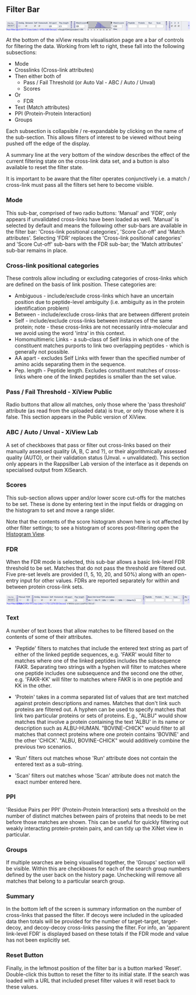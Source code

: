 ## Filter Bar ##

![Filter Bar](../../img/filterBarABC.png)

At the bottom of the xiView results visualisation page are a bar of controls for filtering the data. Working from left to right, these fall into the following subsections:

- Mode
- Crosslinks (Cross-link attributes)
- Then either both of
	- Pass / Fail Threshold (or Auto Val - ABC / Auto / Unval)
	- Scores
- Or
	- FDR
- Text (Match attributes)
- PPI (Protein-Protein Interaction)
- Groups

Each subsection is collapsible / re-expandable by clicking on the name of the sub-section. This allows filters of interest to be viewed without being pushed off the edge of the display.

A summary line at the very bottom of the window describes the effect of the current filtering state on the cross-link data set, and a button is also available to reset the filter state.

It is important to be aware that the filter operates conjunctively i.e. a match / cross-link must pass all the filters set here to become visible.

### Mode ###

This sub-bar, comprised of two radio buttons: 'Manual' and 'FDR', only appears if unvalidated cross-links have been loaded as well. 'Manual' is selected by default and means the following other sub-bars are available in the filter bar: 'Cross-link positional categories', 'Score Cut-off' and 'Match attributes'. Selecting 'FDR' replaces the 'Cross-link positional categories' and 'Score Cut-off' sub-bars with the FDR sub-bar; the 'Match attributes' sub-bar remains in place.


### Cross-link positional categories ###

These controls allow including or excluding categories of cross-links which are defined on the basis of link position. These categories are:
- Ambiguous - include/exclude cross-links which have an uncertain position due to peptide-level ambiguity (i.e. ambiguity as in the protein identification problem)
- Between - include/exclude cross-links that are between different protein
- Self - include/exclude cross-links between instances of the same protein; note - these cross-links are not necessarily intra-molecular and we avoid using the word 'intra' in this context.
- Homomultimeric Links - a sub-class of Self links in which one of the constituent matches purports to link two overlapping peptides - which is generally not possible.
- AA apart - excludes Self Links with fewer than the specified number of amino acids separating them in the sequence.
- Pep. length - Peptide length. Excludes constituent matches of cross-links where one of the linked peptides is smaller than the set value.

### Pass / Fail Threshold - XiView Public ###

Radio buttons that allow all matches, only those where the 'pass threshold' attribute (as read from the uploaded data) is true, or only those where it is false. This section appears in the Public version of XiView.

### ABC / Auto / Unval - XiView Lab ###

A set of checkboxes that pass or filter out cross-links based on their manually assessed quality (A, B, C and ?), or their algorithmically assessed quality (AUTO), or their validation status (Unval. = unvalidated). This section only appears in the Rappsilber Lab version of the interface as it depends on specialised output from XiSearch.

### Scores ###

This sub-section allows upper and/or lower score cut-offs for the matches to be set. These is done by entering text in the input fields or dragging on the histogram to set and move a range slider.

Note that the contents of the score histogram shown here is not affected by other filter settings; to see a histogram of scores post-filtering open the [Histogram View](./histogram.html "Histogram View").

### FDR ###

When the FDR mode is selected, this sub-bar allows a basic link-level FDR threshold to be set. Matches that do not pass the threshold are filtered out. Five pre-set levels are provided (1, 5, 10, 20, and 50%) along with an open-entry input for other values. FDRs are reported separately for within and between protein cross-link sets.

![Filter Bar FDR](../../img/filterBarFdr.png)

### Text ###

A number of text boxes that allow matches to be filtered based on the contents of some of their attributes.

- 'Peptide' filters to matches that include the entered text string as part of either of the linked peptide sequences, e.g. 'FAKR' would filter to matches where one of the linked peptides includes the subsequence FAKR. Separating two strings with a hyphen will filter to matches where one peptide includes one subsequence and the second one the other, e.g. 'FAKR-KK' will filter to matches where FAKR is in one peptide and KK in the other. 

- 'Protein' takes in a comma separated list of values that are text matched against protein descriptions and names. Matches that don't link such proteins are filtered out. A hyphen can be used to specify matches that link two particular proteins or sets of proteins. E.g., "ALBU" would show matches that involve a protein containing the text 'ALBU' in its name or description such as ALBU-HUMAN. "BOVINE-CHICK" would filter to all matches that connect proteins where one protein contains 'BOVINE' and the other 'CHICK'. "ALBU, BOVINE-CHICK" would additively combine the previous two scenarios.

<!---
- 'Charge' filters out matches that do not have the entered charge state, which is always a positive integer. Two numbers separated by a hyphen indicate that a range will be used as a filter e.g. '3-6' will filter out all matches with charge states less then 3 or more than 6.
-->

- 'Run' filters out matches whose 'Run' attribute does not contain the entered text as a sub-string.

- 'Scan' filters out matches whose 'Scan' attribute does not match the exact number entered here.

### PPI ###

'Residue Pairs per PPI' (Protein-Protein Interaction) sets a threshold on the number of distinct matches between pairs of proteins that needs to be met before those matches are shown. This can be useful for quickly filtering out weakly interacting protein-protein pairs, and can tidy up the XiNet view in particular.

### Groups ###

If multiple searches are being visualised together, the 'Groups' section will be visible. Within this are checkboxes for each of the search group numbers defined by the user back on the history page. Unchecking will remove all matches that belong to a particular search group.

### Summary ###

In the bottom left of the screen is summary information on the number of cross-links that passed the filter. If decoys were included in the uploaded data then totals will be provided for the number of target-target, target-decoy, and decoy-decoy cross-links passing the filter. For info, an 'apparent link-level FDR' is displayed based on these totals if the FDR mode and value has not been explicitly set.

### Reset Button ###

Finally, in the leftmost position of the filter bar is a button marked 'Reset'. Double-click this button to reset the filter to its initial state. If the search was loaded with a URL that included preset filter values it will reset back to these values.